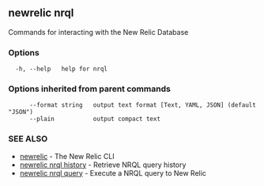 ## newrelic nrql

Commands for interacting with the New Relic Database

### Options

```
  -h, --help   help for nrql
```

### Options inherited from parent commands

```
      --format string   output text format [Text, YAML, JSON] (default "JSON")
      --plain           output compact text
```

### SEE ALSO

* [newrelic](newrelic.md)	 - The New Relic CLI
* [newrelic nrql history](newrelic_nrql_history.md)	 - Retrieve NRQL query history
* [newrelic nrql query](newrelic_nrql_query.md)	 - Execute a NRQL query to New Relic

